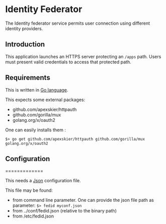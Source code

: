 # Identity Federator


The Identity federator service permits user connection using different
identity providers.

## Introduction

This application launches an HTTPS server protecting an ``/apps`` path.
Users must present valid credentials to access that protected path.

## Requirements


This is written in [Go language](http://golang.org/ "Go").

This expects some external packages:

* github.com/apexskier/httpauth
* github.com/gorilla/mux
* golang.org/x/oauth2

One can easily installs them :

```
$> go get github.com/apexskier/httpauth github.com/gorilla/mux golang.org/x/oauth2 
```


## Configuration
=============

This needs a [Json](http://json.org/ "Json") configuration file.

This file may be found:

* from command line parameter. 
  One can provide the json file path as parameter:
  ``$> fedid myconf.json``
* from ../conf/fedid.json (relative to the binary path)
* from /etc/fedid.json
